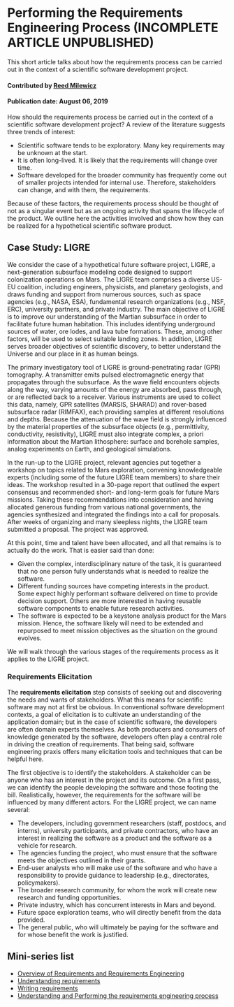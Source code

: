 # Performing the Requirements Engineering Process (INCOMPLETE ARTICLE UNPUBLISHED)
<!-- deck text start --> 
This short article talks about how the requirements process can be carried out in the context of a scientific software development project.
<!-- deck text end --> 

#### Contributed by [Reed Milewicz](https://github.com/rmmilewi)
#### Publication date: August 06, 2019

How should the requirements process be carried out in the context of a scientific software development project? A review of the literature suggests three trends of interest:

- Scientific software tends to be exploratory. Many key requirements may be unknown at the start.
- It is often long-lived. It is likely that the requirements will change over time. 
- Software developed for the broader community has frequently come out of smaller projects intended for internal use. Therefore, stakeholders can change, and with them, the requirements. 

Because of these factors,  the requirements process should be thought of not as a singular event but as an ongoing activity that spans the lifecycle of the product. We outline here the activities involved and show how they can be realized for a hypothetical scientific software product.

## Case Study: LIGRE

We consider the case of a hypothetical future software project, LIGRE, a next-generation subsurface modeling code designed to support colonization operations on Mars. The LIGRE team comprises a diverse US-EU coalition, including engineers, physicists, and planetary geologists, and draws funding and support from numerous sources, such as space agencies (e.g., NASA, ESA), fundamental research organizations (e.g., NSF, ERC), university partners, and private industry. The main objective of LIGRE is to improve our understanding of the Martian subsurface in order to facilitate future human habitation. This includes identifying underground sources of water, ore lodes, and lava tube formations. These, among other factors, will be used to select suitable landing zones. In addition, LIGRE serves broader objectives of scientific discovery, to better understand the Universe and our place in it as human beings.

The primary investigatory tool of LIGRE is ground-penetrating radar (GPR) tomography. A transmitter emits pulsed electromagnetic energy that propagates through the subsurface. As the wave field encounters objects along the way, varying amounts of the energy are absorbed, pass through, or are reflected back to a receiver. Various instruments are used to collect this data, namely, GPR satellites (MARSIS, SHARAD) and rover-based subsurface radar (RIMFAX), each providing samples at different resolutions and depths. Because the attenuation of the wave field is strongly influenced by the material properties of the subsurface objects (e.g., permittivity, conductivity, resistivity), LIGRE must also integrate complex, a priori information about the Martian lithosphere: surface and borehole samples, analog experiments on Earth, and geological simulations. 

In the run-up to the LIGRE project, relevant agencies put together a workshop on topics related to Mars exploration, convening knowledgeable experts (including some of the future LIGRE team members) to share their ideas. The workshop resulted in a 30-page report that outlined the expert consensus and recommended short- and long-term goals for future Mars missions. Taking these recommendations into consideration and having allocated generous funding from various national governments, the agencies synthesized and integrated the findings into a call for proposals. After weeks of organizing and many sleepless nights, the LIGRE team submitted a proposal. The project was approved.

At this point, time and talent have been allocated, and all that remains is to actually do the work. That is easier said than done:

- Given the complex, interdisciplinary nature of the task, it is guaranteed that no one person fully understands what is needed to realize the software. 
- Different funding sources have competing interests in the product. Some expect highly performant software delivered on time to provide decision support. Others are more interested in having reusable software components to enable future research activities.
- The software is expected to be a keystone analysis product for the Mars mission. Hence, the software likely will need to be extended and repurposed to meet mission objectives as the situation on the ground evolves.

We will walk through the various stages of the requirements process as it applies to the LIGRE project.

### Requirements Elicitation

The **requirements elicitation** step consists of seeking out and discovering the needs and wants of stakeholders. What this means for scientific software may not at first be obvious. In conventional software development contexts, a goal of elicitation is to cultivate an understanding of the application domain; but in the case of scientific software, the developers are often domain experts themselves. As both producers and consumers of knowledge generated by the software, developers often play a central role in driving the creation of requirements. That being said, software engineering praxis offers many elicitation tools and techniques that can be helpful here.

The first objective is to identify the stakeholders. A stakeholder can be anyone who has an interest in the project and its outcome. On a first pass, we can identify the people developing the software and those footing the bill. Realistically, however, the requirements for the software will be influenced by many different actors. For the LIGRE project, we can name several:

- The developers, including government researchers (staff, postdocs, and interns), university participants, and private contractors, who have an interest in realizing the software as a product and the software as a vehicle for research.
- The agencies funding the project, who must ensure that the software meets the objectives outlined in their grants. 
- End-user analysts who will make use of the software and who have a responsibility to provide guidance to leadership (e.g., directorates, policymakers).
- The broader research community, for whom the work will create new research and funding opportunities.
- Private industry, which has concurrent interests in Mars and beyond.
- Future space exploration teams, who will directly benefit from the data provided. 
- The general public, who will ultimately be paying for the software and for whose benefit the work is justified.

## Mini-series list
- [Overview of Requirements and Requirements Engineering](Part1-RequirementsAndRequirementsEngineering.md)
- [Understanding requirements](Part2-UnderstandingRequirements.md)
- [Writing requirements](Part3-WritingRequirements.md)
- [Understanding and Performing the requirements engineering process](Part4-UnderstandingPerformingRequirementsEngineering.md)

<!---
Publish: no
Topics: requirements
Track: Deep Dive
Pinned: no
--->

